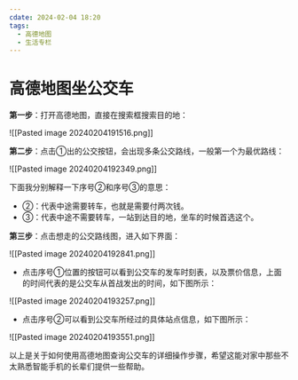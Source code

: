 ```yaml
---
cdate: 2024-02-04 18:20
tags:
  - 高德地图
  - 生活专栏
---
```

# 高德地图坐公交车

**第一步**：打开高德地图，直接在搜索框搜索目的地：

![[Pasted image 20240204191516.png]]

**第二步**：点击①出的公交按钮，会出现多条公交路线，一般第一个为最优路线：

![[Pasted image 20240204192349.png]]

下面我分别解释一下序号②和序号③的意思：

- ②：代表中途需要转车，也就是需要付两次钱。
- ③：代表中途不需要转车，一站到达目的地，坐车的时候首选这个。

**第三步**：点击想走的公交路线图，进入如下界面：

![[Pasted image 20240204192841.png]]

- 点击序号①位置的按钮可以看到公交车的发车时刻表，以及票价信息，上面的时间代表的是公交车从首战发出的时间，如下图所示：

![[Pasted image 20240204193257.png]]

- 点击序号②可以看到公交车所经过的具体站点信息，如下图所示：

![[Pasted image 20240204193551.png]]

以上是关于如何使用高德地图查询公交车的详细操作步骤，希望这能对家中那些不太熟悉智能手机的长辈们提供一些帮助。